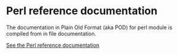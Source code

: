# Perl reference documentation

The documentation in Plain Old Format (aka POD) for perl module
is compiled from in file documentation.

[See the Perl reference documentation](./perl_pod/)